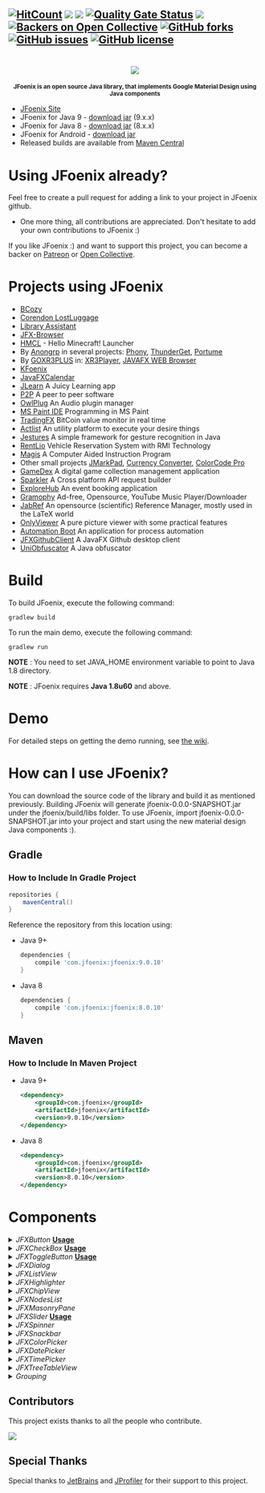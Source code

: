 [![HitCount](http://hits.dwyl.io/jfoenixadmin/JFoenix.svg)](http://hits.dwyl.io/jfoenixadmin/JFoenix)
[![][CircleCI img]][CircleCI]
[![][mavenbadge img]][mavenbadge]
[![Quality Gate Status](https://sonarcloud.io/api/project_badges/measure?project=jfoenixadmin_JFoenix&metric=alert_status)](https://sonarcloud.io/dashboard?id=jfoenixadmin_JFoenix)
[![][gitter img]][gitter]
[![Backers on Open Collective](https://opencollective.com/JFoenix/backers/badge.svg)](#backers) 
[![GitHub forks](https://img.shields.io/github/forks/jfoenixadmin/JFoenix.svg)](https://github.com/jfoenixadmin/JFoenix/network)
[![GitHub issues](https://img.shields.io/github/issues/jfoenixadmin/JFoenix.svg)](https://github.com/jfoenixadmin/JFoenix/issues)
[![GitHub license](https://img.shields.io/github/license/jfoenixadmin/JFoenix.svg)](https://github.com/jfoenixadmin/JFoenix/blob/master/LICENSE)
---

<h1 align="center">
    <img src="http://www.jfoenix.com/img/logo-JFX.png">
</h1>
<p align="center">
<sup>
<b>JFoenix is an open source Java library, that implements Google Material Design using Java components</b>
</sup>
</p>

* [JFoenix Site](http://www.jfoenix.com)
* JFoenix for Java 9 - [download jar](https://search.maven.org/remotecontent?filepath=com/jfoenix/jfoenix/9.0.10/jfoenix-9.0.10.jar) (9.x.x)
* JFoenix for Java 8 - [download jar](https://search.maven.org/remotecontent?filepath=com/jfoenix/jfoenix/8.0.10/jfoenix-8.0.10.jar) (8.x.x)
* JFoenix for Android - [download jar](https://search.maven.org/remotecontent?filepath=com/jfoenix/jfoenix/8.0.10/jfoenix-8.0.10-retrolambda.jar)
* Released builds are available from [Maven Central](http://search.maven.org/#search%7Cga%7C1%7CJFoenix)

# Using JFoenix already?
Feel free to create a pull request for adding a link to your project in JFoenix github.
* One more thing, all contributions are appreciated. Don't hesitate to add your own contributions to JFoenix :)

If you like JFoenix :) and want to support this project, you can become a backer on <a href="https://www.patreon.com/shadishaheen">Patreon</a> or <a href="https://opencollective.com/jfoenix">Open Collective</a>.

# Projects using JFoenix
* <a href="http://bcozy.org">BCozy</a>
* <a href="https://github.com/ThijsZijdel/Corendon-LostLuggage">Corendon LostLuggage</a>
* <a href="https://github.com/afsalashyana/Library-Assistant">Library Assistant</a>
* <a href="https://github.com/badarshahzad/Jfx-Browser">JFX-Browser</a>
* <a href="https://github.com/huanghongxun/HMCL">HMCL</a> - Hello Minecraft! Launcher 
* By <a href="https://github.com/anongrp">Anongrp</a> in several projects: 
<a href="https://github.com/anongrp/Phony">Phony</a>,
<a href="https://github.com/anongrp/ThunderGet">ThunderGet</a>,
<a href="https://github.com/anongrp/Portume">Portume</a>
* By <a href="https://github.com/goxr3plus">GOXR3PLUS</a> in:
<a href="https://github.com/goxr3plus/XR3Player">XR3Player</a>,
<a href="https://github.com/goxr3plus/JavaFX-Web-Browser">JAVAFX WEB Browser</a>
* <a href="https://github.com/bkenn/KFoenix">KFoenix</a>
* <a href="https://github.com/SeynalKim/JavaFXCalendar">JavaFXCalendar</a>
* <a href="https://bitbucket.org/NiNi94/oop16-jlearn/src/master/">JLearn</a> A Juicy Learning app
* <a href="https://github.com/rohan23chhabra/p2p">P2P</a> A peer to peer software
* <a href="https://github.com/DropSnorz/OwlPlug">OwlPlug</a> An Audio plugin manager
* <a href="https://github.com/RubbaBoy/MSPaintIDE">MS Paint IDE</a> Programming in MS Paint
* <a href="https://github.com/fl0wo/TradingFX">TradingFX</a> BitCoin value monitor in real time
* <a href="https://github.com/silentsoft/actlist">Actlist</a> An utility platform to execute your desire things
* <a href="https://github.com/Giulianini/Jestures">Jestures</a> A simple framework for gesture recognition in Java
* <a href="https://github.com/Shehanka/RentLio">RentLio</a> Vehicle Reservation System with RMI Technology
* <a href="https://github.com/ianspryn/Magis">Magis</a> A Computer Aided Instruction Program
* Other small projects <a href="https://github.com/mayuso/JMarkPad">JMarkPad</a>,
<a href="https://github.com/naeemkhan12/CurrencyConverter.git">Currency Converter</a>,
<a href="https://github.com/Anikeshpatel/ColorCode-Pro">ColorCode Pro</a>
* <a href="https://github.com/ykrasik/gamedex">GameDex</a> A digital game collection management application
* <a href="https://github.com/AmrDeveloper/Sparkler">Sparkler</a> A Cross platform API request builder
* <a href="https://github.com/GikuMironica/ExploreHub">ExploreHub</a> An event booking application
* <a href="https://github.com/dubbadhar/gramophy">Gramophy</a> Ad-free, Opensource, YouTube Music Player/Downloader
* [JabRef](https://www.jabref.org/) An opensource (scientific) Reference Manager, mostly used in the LaTeX world
* <a href="https://github.com/greyovo/OnlyViewer">OnlyViewer</a> A pure picture viewer with some practical features
* <a href="https://github.com/Patresss/AutomationBoot">Automation Boot</a> An application for process automation
* <a href="https://github.com/DevTony101/JFXGithubClient">JFXGithubClient</a> A JavaFX Github desktop client
* <a href="https://github.com/MJVL/UniObfuscator">UniObfuscator</a> A Java obfuscator

# Build
To build JFoenix, execute the following command:

    gradlew build

To run the main demo, execute the following command:

    gradlew run

**NOTE** : You need to set JAVA_HOME environment variable to point to Java 1.8 directory.

**NOTE** : JFoenix requires **Java 1.8u60** and above.

# Demo
For detailed steps on getting the demo running, see [the wiki].

# How can I use JFoenix?
You can download the source code of the library and build it as mentioned previously. Building JFoenix will generate jfoenix-0.0.0-SNAPSHOT.jar under the jfoenix/build/libs folder. To use JFoenix, import jfoenix-0.0.0-SNAPSHOT.jar into your project and start using the new material design Java components :).

## Gradle
### How to Include In Gradle Project
```groovy
repositories {
    mavenCentral()
}
```
Reference the repository from this location using:
* Java 9+
    ```groovy
    dependencies {
        compile 'com.jfoenix:jfoenix:9.0.10'
    }
    ```
* Java 8
    ```groovy
    dependencies {
        compile 'com.jfoenix:jfoenix:8.0.10'
    }
    ```

## Maven
### How to Include In Maven Project
* Java 9+
    ```xml
    <dependency>
        <groupId>com.jfoenix</groupId>
        <artifactId>jfoenix</artifactId>
        <version>9.0.10</version>
    </dependency>
    ```
* Java 8
    ```xml
    <dependency>
        <groupId>com.jfoenix</groupId>
        <artifactId>jfoenix</artifactId>
        <version>8.0.10</version>
    </dependency>
    ```
# Components
<details><summary><i>JFXButton </i><a href="https://github.com/jfoenixadmin/JFoenix/wiki/Button"><b>Usage</b></a></summary><p>

![Button Demo](http://jfoenix.com/gif/button.gif "Button Demo")
</p></details>

<details><summary><i>JFXCheckBox </i><a href="https://github.com/jfoenixadmin/JFoenix/wiki/Checkbox"><b>Usage</b></a></summary><p>

![Check Box Demo](http://jfoenix.com/gif/checkbox.gif "Check Box Demo")
</p></details>

<details><summary><i>JFXToggleButton </i><a href="https://github.com/jfoenixadmin/JFoenix/wiki/Toggle-Button"><b>Usage</b></a></summary><p>

![Toggle Button Demo](http://jfoenix.com/gif/toggle-button.gif "Toggle Button Demo")
</p></details>

<details><summary><i>JFXDialog</i></summary><p>


![Dialog Demo](http://jfoenix.com/gif/dialog.gif "Dialog Demo")
</p></details>

<details><summary><i>JFXListView</i></summary><p>

    
![List View Demo](http://jfoenix.com/gif/listview.gif "List View Demo")
</p></details>

<details><summary><i>JFXHighlighter</i></summary><p>

    
![Highlighter](http://jfoenix.com/gif/highlighter.gif "Highlighter")
</p></details>

<details><summary><i>JFXChipView</i></summary><p>

    
![Chip View](http://jfoenix.com/gif/chipview.gif "Chip View")
</p></details>

<details><summary><i>JFXNodesList</i></summary><p>

    
![Nodes List Demo](http://jfoenix.com/gif/nodes-list.gif "Nodes List Demo")
</p></details>

<details><summary><i>JFXMasonryPane</i></summary><p>

    
![Masonry Demo](http://jfoenix.com/gif/masonry.gif "Masonry Demo")
</p></details>

<details><summary><i>JFXSlider </i> <a href="https://github.com/jfoenixadmin/JFoenix/wiki/Slider"><b>Usage</b></a></summary><p>

![Slider Demo](http://jfoenix.com/gif/slider.gif "Slider Demo")
</p></details>

<details><summary><i>JFXSpinner</i></summary><p>

    
![Spinner Demo](http://jfoenix.com/gif/spinner.gif "Spinner Demo")
</p></details>

<details><summary><i>JFXSnackbar</i></summary><p>

    
![Icons-Snackbar Demo](http://jfoenix.com/gif/icons-snackbar.gif "Icons-Snackbar Demo")
</p></details>

<details><summary><i>JFXColorPicker</i></summary><p>

    
![Color Picker Demo](http://jfoenix.com/gif/colorpicker-beta.gif "Color Picker Demo")
</p></details>

<details><summary><i>JFXDatePicker</i></summary><p>

    
![Date Picker Demo](http://jfoenix.com/gif/datepicker.gif "Date Picker Demo")
</p></details>

<details><summary><i>JFXTimePicker</i></summary><p>

    
![Time Picker Demo](http://jfoenix.com/gif/timepicker.gif "Time Picker Demo")
</p></details>

<details><summary><i>JFXTreeTableView</i></summary><p>

    
![Tree Table View](http://jfoenix.com/gif/treetableview.gif "Tree Table View")
</p></details>

<details><summary><i>Grouping</i></summary><p>
    
![Grouping Demo](http://jfoenix.com/gif/grouping.gif "Grouping Demo")
</p></details>

[mavenbadge]:https://search.maven.org/search?q=g:com.jfoenix%20AND%20a:jfoenix&core=gav
[mavenbadge img]:https://maven-badges.herokuapp.com/maven-central/com.jfoenix/jfoenix/badge.svg

[CircleCI]:https://circleci.com/gh/jfoenixadmin/JFoenix/tree/master
[CircleCI img]:https://circleci.com/gh/jfoenixadmin/JFoenix/tree/master.svg?style=shield

[gitter]:https://gitter.im/JFoenix/Lobby?utm_source=badge&utm_medium=badge&utm_campaign=pr-badge&utm_content=badge
[gitter img]:https://badges.gitter.im/JFoenix/Lobby.svg

[the wiki]: https://github.com/jfoenixadmin/JFoenix/wiki#trying-the-demo

## Contributors

This project exists thanks to all the people who contribute.

<a href="https://github.com/jfoenixadmin/JFoenix/contributors"><img src="https://opencollective.com/JFoenix/contributors.svg?width=890&button=false" /></a>


## Special Thanks

Special thanks to <a href="https://www.jetbrains.com">JetBrains</a> and <a href="https://www.ej-technologies.com/products/jprofiler/overview.html">JProfiler</a> for their support to this project.
